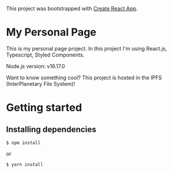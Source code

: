 This project was bootstrapped with [Create React App](https://github.com/facebook/create-react-app).

# My Personal Page

This is my personal page project. In this project I'm using React.js, Typescript, Styled Components.

Node.js version: v16.17.0

Want to know something cool? This project is hosted in the IPFS (InterPlanetary File System)!

# Getting started

## Installing dependencies

```
$ npm install
```

or

```
$ yarn install
```
